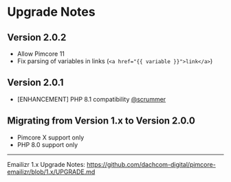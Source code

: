 # Upgrade Notes

## Version 2.0.2
- Allow Pimcore 11
- Fix parsing of variables in links (`<a href="{{ variable }}">link</a>`)

## Version 2.0.1
- [ENHANCEMENT] PHP 8.1 compatibility [@scrummer](https://github.com/dachcom-digital/pimcore-emailizr/pull/35)

## Migrating from Version 1.x to Version 2.0.0
- Pimcore X support only
- PHP 8.0 support only

***

Emailizr 1.x Upgrade Notes: https://github.com/dachcom-digital/pimcore-emailizr/blob/1.x/UPGRADE.md
